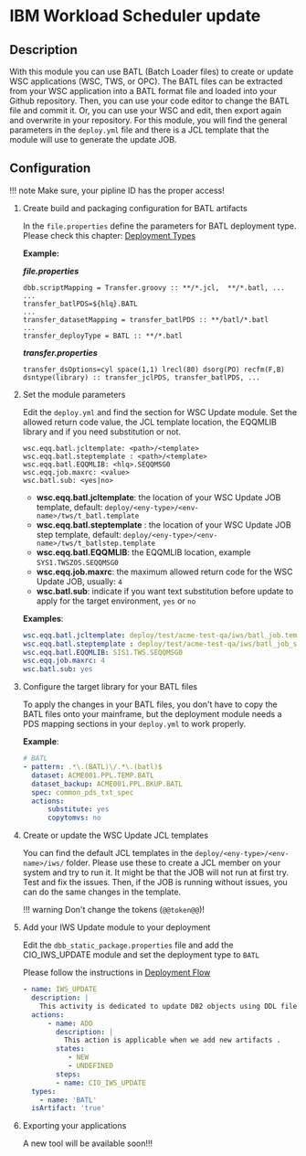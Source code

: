 # IBM Workload Scheduler update

## Description

With this module you can use BATL (Batch Loader files) to create or update WSC applications (WSC, TWS, or OPC). The BATL files can be extracted from your WSC application into a BATL format file and loaded into your Github repository. Then, you can use your code editor to change the BATL file and commit it. Or, you can use your WSC and edit, then export again and overwrite in your repository.
For this module, you will find the general parameters in the `deploy.yml` file and there is a JCL template that the module will use to generate the update JOB.

## Configuration

!!! note
    Make sure, your pipline ID has the proper access!

1. Create build and packaging configuration for BATL artifacts

    In the `file.properties` define the parameters for BATL deployment type. Please check this chapter: [Deployment Types](../build/deployment-types.md)

    **Example:**

    ***file.properties***

    ```
    dbb.scriptMapping = Transfer.groovy :: **/*.jcl,  **/*.batl, ...
    ...
    transfer_batlPDS=${hlq}.BATL
    ...
    transfer_datasetMapping = transfer_batlPDS :: **/batl/*.batl
    ...
    transfer_deployType = BATL :: **/*.batl
    ```

    ***transfer.properties***

    ```
    transfer_dsOptions=cyl space(1,1) lrecl(80) dsorg(PO) recfm(F,B) dsntype(library) :: transfer_jclPDS, transfer_batlPDS, ...
    ```

2. Set the module parameters

    Edit the `deploy.yml` and find the section for WSC Update module. Set the allowed return code value, the JCL template location, the EQQMLIB library and if you need substitution or not.

    ```
    wsc.eqq.batl.jcltemplate: <path>/<template>
    wsc.eqq.batl.steptemplate : <path>/<template>
    wsc.eqq.batl.EQQMLIB: <hlq>.SEQQMSG0
    wsc.eqq.job.maxrc: <value>
    wsc.batl.sub: <yes|no>
    ```

    - **wsc.eqq.batl.jcltemplate**: the location of your WSC Update JOB template, default: `deploy/<eny-type>/<env-name>/tws/t_batl.template`
    - **wsc.eqq.batl.steptemplate** : the location of your WSC Update JOB step template, default: `deploy/<eny-type>/<env-name>/tws/t_batlstep.template`
    - **wsc.eqq.batl.EQQMLIB**: the EQQMLIB location, example `SYS1.TWSZOS.SEQQMSG0`
    - **wsc.eqq.job.maxrc**: the maximum allowed return code for the WSC Update JOB, usually: `4`
    - **wsc.batl.sub**: indicate if you want text substitution before update to apply for the target environment, `yes` or `no`

    **Examples**:

    ``` yml
    wsc.eqq.batl.jcltemplate: deploy/test/acme-test-qa/iws/batl_job.template
    wsc.eqq.batl.steptemplate : deploy/test/acme-test-qa/iws/batl_job_step.template
    wsc.eqq.batl.EQQMLIB: SIS1.TWS.SEQQMSG0
    wsc.eqq.job.maxrc: 4
    wsc.batl.sub: yes
    ```

3. Configure the target library for your BATL files

    To apply the changes in your BATL files, you don't have to copy the BATL files onto your mainframe, but the deployment module needs a PDS mapping sections in your `deploy.yml` to work properly.

    **Example**:
    ``` yml
    # BATL
    - pattern: .*\.(BATL)\/.*\.(batl)$
      dataset: ACME001.PPL.TEMP.BATL
      dataset_backup: ACME001.PPL.BKUP.BATL
      spec: common_pds_txt_spec
      actions:
          substitute: yes
          copytomvs: no
    ```

4. Create or update the WSC Update JCL templates

    You can find the default JCL templates in the `deploy/<eny-type>/<env-name>/iws/` folder. Please use these to create a JCL member on your system and try to run it. It might be that the JOB will not run at first try. Test and fix the issues. Then, if the JOB is running without issues, you can do the same changes in the template.

    !!! warning
        Don't change the tokens (`@@token@@`)!


5. Add your IWS Update module to your deployment

    Edit the `dbb_static_package.properties` file and add the CIO_IWS_UPDATE module and set the deployment type to `BATL`

    Please follow the instructions in [Deployment Flow](./deployment-flow.md)

    ``` yml
    - name: IWS_UPDATE
      description: |
        This activity is dedicated to update DB2 objects using DDL files
      actions:
          - name: ADD
            description: |
              This action is applicable when we add new artifacts .
            states:
               - NEW
               - UNDEFINED
            steps:
            - name: CIO_IWS_UPDATE
      types:
        - name: 'BATL'
      isArtifact: 'true'
    ```

5. Exporting your applications

    A new tool will be available soon!!!


